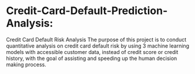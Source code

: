 # Credit-Card-Default-Prediction-Analysis:

Credit Card Default Risk Analysis  The purpose of this project is to conduct quantitative analysis on credit card default risk by using 3 machine learning models with accessible customer data, instead of credit score or credit history, with the goal of assisting and speeding up the human decision making process.
